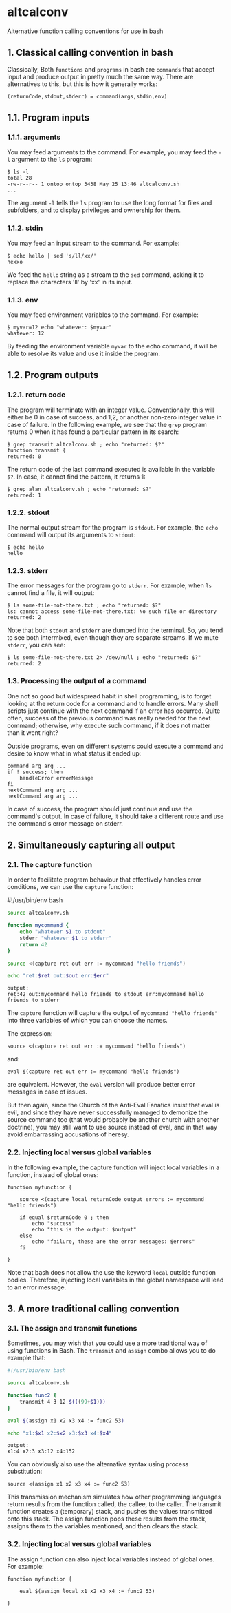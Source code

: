 # altcalconv
Alternative function calling conventions for use in bash

## 1. Classical calling convention in bash

Classically, Both `functions` and `programs` in bash are `commands` that accept input and produce output in pretty much the same way. There are alternatives to this, but this is how it generally works:

    (returnCode,stdout,stderr) = command(args,stdin,env)

## 1.1. Program inputs

### 1.1.1. arguments

You may feed arguments to the command. For example, you may feed the `-l` argument to the `ls` program:

    $ ls -l
    total 28
    -rw-r--r-- 1 ontop ontop 3438 May 25 13:46 altcalconv.sh
    ...

The argument `-l` tells the `ls` program to use the long format for files and subfolders, and to display privileges and ownership for them.

### 1.1.2. stdin

You may feed an input stream to the command. For example:

    $ echo hello | sed 's/ll/xx/'
    hexxo

We feed the `hello` string as a stream to the `sed` command, asking it to replace the characters 'll' by 'xx' in its input.

### 1.1.3. env

You may feed environment variables to the command. For example:

    $ myvar=12 echo "whatever: $myvar"
    whatever: 12

By feeding the environment variable `myvar` to the echo command, it will be able to resolve its value and use it inside the program.


## 1.2. Program outputs

### 1.2.1. return code

The program will terminate with an integer value. Conventionally, this will either be 0 in case of success, and 1,2, or another non-zero integer value in case of failure. In the following example, we see that the `grep` program returns 0 when it has found a particular pattern in its search:

    $ grep transmit altcalconv.sh ; echo "returned: $?"
    function transmit {
    returned: 0


The return code of the last command executed is available in the variable `$?`. In case, it cannot find the pattern, it returns 1:

    $ grep alan altcalconv.sh ; echo "returned: $?"
    returned: 1

### 1.2.2. stdout

The normal output stream for the program is `stdout`. For example, the `echo` command will output its arguments to `stdout`:

    $ echo hello
    hello

### 1.2.3. stderr

The error messages for the program go to `stderr`. For example, when `ls` cannot find a file, it will output:

    $ ls some-file-not-there.txt ; echo "returned: $?"
    ls: cannot access some-file-not-there.txt: No such file or directory
    returned: 2
 
Note that both `stdout` and `stderr` are dumped into the terminal. So, you tend to see both intermixed, even though they are separate streams. If we mute `stderr`, you can see:

    $ ls some-file-not-there.txt 2> /dev/null ; echo "returned: $?"
    returned: 2

### 1.3. Processing the output of a command

One not so good but widespread habit in shell programming, is to forget looking at the return code for a command and to handle errors. Many shell scripts just continue with the next command if an error has occurred. Quite often, success of the previous command was really needed for the next command; otherwise, why execute such command, if it does not matter than it went right? 

Outside programs, even on different systems could execute a command and desire to know what in what status it ended up:

    command arg arg ...
    if ! success; then
        handleError errorMessage
    fi
    nextCommand arg arg ...
    nextCommand arg arg ...

In case of success, the program should just continue and use the command's output. In case of failure, it should take a different route and use the command's error message on stderr.

## 2. Simultaneously capturing all output

### 2.1. The capture function

In order to facilitate program behaviour that effectively handles error conditions, we can use the `capture` function:

#!/usr/bin/env bash

```bash
source altcalconv.sh

function mycommand {
    echo "whatever $1 to stdout"
    stderr "whatever $1 to stderr"
    return 42
}

source <(capture ret out err := mycommand "hello friends")

echo "ret:$ret out:$out err:$err"
```
    output:
    ret:42 out:mycommand hello friends to stdout err:mycommand hello friends to stderr

The `capture` function will capture the output of `mycommand "hello friends"` into three variables of which you can choose the names.

The expression:

    source <(capture ret out err := mycommand "hello friends")

and:

    eval $(capture ret out err := mycommand "hello friends")

are equivalent. However, the `eval` version will produce better error messages in case of issues.

But then again, since the Church of the Anti-Eval Fanatics insist that eval is evil, and since they have never successfully managed to demonize the source command too (that would probably be another church with another doctrine), you may still want to use source instead of eval, and in that way avoid embarrassing accusations of heresy.

### 2.2. Injecting local versus global variables

In the following example, the capture function will inject local variables in a function, instead of global ones:

    function myfunction {

        source <(capture local returnCode output errors := mycommand "hello friends")

        if equal $returnCode 0 ; then
            echo "success"
            echo "this is the output: $output"
        else
            echo "failure, these are the error messages: $errors"
        fi        

    }

Note that bash does not allow the use the keyword `local` outside function bodies. Therefore, injecting local variables in the global namespace will lead to an error message.

## 3. A more traditional calling convention

### 3.1. The assign and transmit functions

Sometimes, you may wish that you could use a more traditional way of using functions in Bash. The `transmit` and `assign` combo allows you to do example that:

```bash
#!/usr/bin/env bash

source altcalconv.sh

function func2 {
    transmit 4 3 12 $(((99+$1)))
}

eval $(assign x1 x2 x3 x4 := func2 53)

echo "x1:$x1 x2:$x2 x3:$x3 x4:$x4"

```
    output:
    x1:4 x2:3 x3:12 x4:152


You can obviously also use the alternative syntax using process substitution:

    source <(assign x1 x2 x3 x4 := func2 53)

This transmission mechanism simulates how other programming languages return results from the function called, the callee, to the caller. The transmit function creates a (temporary) stack, and pushes the values transmitted onto this stack. The assign function pops these results from the stack, assigns them to the variables mentioned, and then clears the stack.

### 3.2. Injecting local versus global variables

The assign function can also inject local variables instead of global ones. For example:

    function myfunction {

        eval $(assign local x1 x2 x3 x4 := func2 53)

    }



